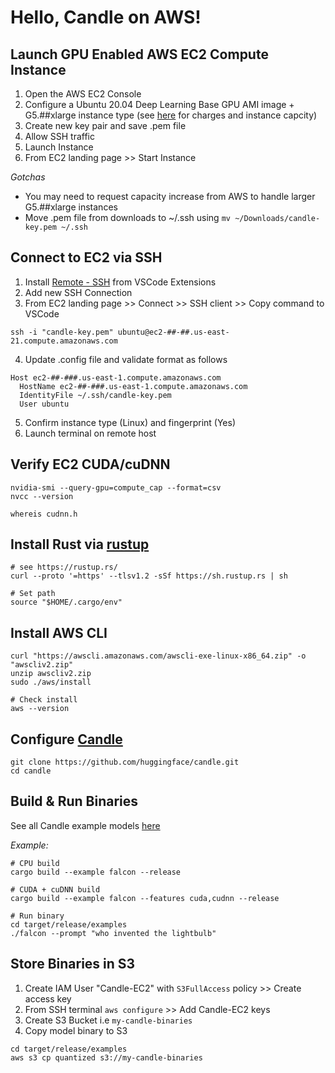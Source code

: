 # Hello, Candle on AWS!

## Launch GPU Enabled AWS EC2 Compute Instance

1. Open the AWS EC2 Console
2. Configure a Ubuntu 20.04 Deep Learning Base GPU AMI image + G5.##xlarge instance type (see [here](https://aws.amazon.com/ec2/instance-types/g5/) for charges and instance capcity) 
3. Create new key pair and save .pem file
4. Allow SSH traffic
5. Launch Instance
6. From EC2 landing page >> Start Instance

*Gotchas*
* You may need to request capacity increase from AWS to handle larger G5.##xlarge instances
* Move .pem file from downloads to ~/.ssh using `mv ~/Downloads/candle-key.pem ~/.ssh`

## Connect to EC2 via SSH

1. Install [Remote - SSH](https://code.visualstudio.com/docs/remote/ssh) from VSCode Extensions
2. Add new SSH Connection
3. From EC2 landing page >> Connect >> SSH client >> Copy command to VSCode
  ```
  ssh -i "candle-key.pem" ubuntu@ec2-##-##.us-east-21.compute.amazonaws.com
  ```
4. Update .config file and validate format as follows

  ```
  Host ec2-##-###.us-east-1.compute.amazonaws.com
    HostName ec2-##-###.us-east-1.compute.amazonaws.com
    IdentityFile ~/.ssh/candle-key.pem
    User ubuntu
  ```
5. Confirm instance type (Linux) and fingerprint (Yes) 
6. Launch terminal on remote host

## Verify EC2 CUDA/cuDNN

```
nvidia-smi --query-gpu=compute_cap --format=csv
nvcc --version

whereis cudnn.h
```

## Install Rust via [rustup](https://rustup.rs/)

```
# see https://rustup.rs/
curl --proto '=https' --tlsv1.2 -sSf https://sh.rustup.rs | sh

# Set path
source "$HOME/.cargo/env"
```

## Install AWS CLI

```
curl "https://awscli.amazonaws.com/awscli-exe-linux-x86_64.zip" -o "awscliv2.zip"
unzip awscliv2.zip
sudo ./aws/install

# Check install
aws --version
```

## Configure [Candle](https://github.com/huggingface/candle)

```
git clone https://github.com/huggingface/candle.git
cd candle
```

## Build & Run Binaries

See all Candle example models [here](https://github.com/huggingface/candle/tree/main/candle-examples/examples)

*Example:*
```
# CPU build
cargo build --example falcon --release

# CUDA + cuDNN build
cargo build --example falcon --features cuda,cudnn --release

# Run binary
cd target/release/examples
./falcon --prompt "who invented the lightbulb"
```

## Store Binaries in S3

1. Create IAM User "Candle-EC2" with `S3FullAccess` policy >> Create access key
2. From SSH terminal `aws configure` >> Add Candle-EC2 keys
3. Create S3 Bucket i.e `my-candle-binaries`
4. Copy model binary to S3 

```
cd target/release/examples
aws s3 cp quantized s3://my-candle-binaries
```
